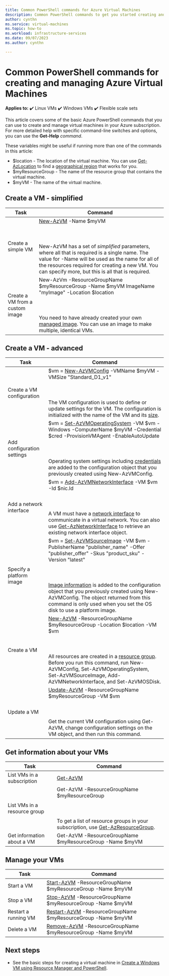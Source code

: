 ```yaml
---
title: Common PowerShell commands for Azure Virtual Machines 
description: Common PowerShell commands to get you started creating and managing VMs in Azure.
author: cynthn
ms.service: virtual-machines
ms.topic: how-to
ms.workload: infrastructure-services
ms.date: 09/07/2023
ms.author: cynthn

---
```

# Common PowerShell commands for creating and managing Azure Virtual Machines

**Applies to:** :heavy_check_mark: Linux VMs :heavy_check_mark: Windows VMs :heavy_check_mark: Flexible scale sets 

This article covers some of the basic Azure PowerShell commands that you can use to create and manage virtual machines in your Azure subscription.  For more detailed help with specific command-line switches and options, you can use the **Get-Help** *command*.

These variables might be useful if running more than one of the commands in this article:

- $location - The location of the virtual machine. You can use [Get-AzLocation](/powershell/module/az.resources/get-azlocation) to find a [geographical region](https://azure.microsoft.com/regions/) that works for you.
- $myResourceGroup - The name of the resource group that contains the virtual machine.
- $myVM - The name of the virtual machine.

## Create a VM - simplified

| Task | Command |
| ---- | ------- |
| Create a simple VM | [New-AzVM](/powershell/module/az.compute/new-azvm) -Name $myVM <BR></BR><BR></BR> New-AzVM has a set of *simplified* parameters, where all that is required is a single name. The value for -Name will be used as the name for all of the resources required for creating a new VM. You can specify more, but this is all that is required.|
| Create a VM from a custom image | New-AzVm -ResourceGroupName $myResourceGroup -Name $myVM ImageName "myImage" -Location $location  <BR></BR><BR></BR>You need to have already created your own [managed image](capture-image-resource.md). You can use an image to make multiple, identical VMs. |



## Create a VM - advanced

| Task | Command |
| ---- | ------- |
| Create a VM configuration |$vm = [New-AzVMConfig](/powershell/module/az.compute/new-azvmconfig) -VMName $myVM -VMSize "Standard_D1_v1"<BR></BR><BR></BR>The VM configuration is used to define or update settings for the VM. The configuration is initialized with the name of the VM and its [size](../sizes.md). |
| Add configuration settings |$vm = [Set-AzVMOperatingSystem](/powershell/module/az.compute/set-azvmoperatingsystem) -VM $vm -Windows -ComputerName $myVM -Credential $cred -ProvisionVMAgent -EnableAutoUpdate<BR></BR><BR></BR>Operating system settings including [credentials](/powershell/module/microsoft.powershell.security/get-credential) are added to the configuration object that you previously created using New-AzVMConfig. |
| Add a network interface |$vm = [Add-AzVMNetworkInterface](/powershell/module/az.compute/add-azvmnetworkinterface) -VM $vm -Id $nic.Id<BR></BR><BR></BR>A VM must have a [network interface](./quick-create-powershell.md?toc=/azure/virtual-machines/windows/toc.json) to communicate in a virtual network. You can also use [Get-AzNetworkInterface](/powershell/module/az.compute/add-azvmnetworkinterface) to retrieve an existing network interface object. |
| Specify a platform image |$vm = [Set-AzVMSourceImage](/powershell/module/az.compute/set-azvmsourceimage) -VM $vm -PublisherName "publisher_name" -Offer "publisher_offer" -Skus "product_sku" -Version "latest"<BR></BR><BR></BR>[Image information](cli-ps-findimage.md) is added to the configuration object that you previously created using New-AzVMConfig. The object returned from this command is only used when you set the OS disk to use a platform image. |
| Create a VM |[New-AzVM](/powershell/module/az.compute/new-azvm) -ResourceGroupName $myResourceGroup -Location $location -VM $vm<BR></BR><BR></BR>All resources are created in a [resource group](../../azure-resource-manager/management/manage-resource-groups-powershell.md). Before you run this command, run New-AzVMConfig, Set-AzVMOperatingSystem, Set-AzVMSourceImage, Add-AzVMNetworkInterface, and Set-AzVMOSDisk. |
| Update a VM |[Update-AzVM](/powershell/module/az.compute/update-azvm) -ResourceGroupName $myResourceGroup -VM $vm<BR></BR><BR></BR>Get the current VM configuration using Get-AzVM, change configuration settings on the VM object, and then run this command. |

## Get information about your VMs

| Task | Command |
| ---- | ------- |
| List VMs in a subscription |[Get-AzVM](/powershell/module/az.compute/get-azvm) |
| List VMs in a resource group |Get-AzVM -ResourceGroupName $myResourceGroup<BR></BR><BR></BR>To get a list of resource groups in your subscription, use [Get-AzResourceGroup](/powershell/module/az.resources/get-azresourcegroup). |
| Get information about a VM |Get-AzVM -ResourceGroupName $myResourceGroup -Name $myVM |

## Manage your VMs
| Task | Command |
| --- | --- |
| Start a VM |[Start-AzVM](/powershell/module/az.compute/start-azvm) -ResourceGroupName $myResourceGroup -Name $myVM |
| Stop a VM |[Stop-AzVM](/powershell/module/az.compute/stop-azvm) -ResourceGroupName $myResourceGroup -Name $myVM |
| Restart a running VM |[Restart-AzVM](/powershell/module/az.compute/restart-azvm) -ResourceGroupName $myResourceGroup -Name $myVM |
| Delete a VM |[Remove-AzVM](/powershell/module/az.compute/remove-azvm) -ResourceGroupName $myResourceGroup -Name $myVM |


## Next steps
* See the basic steps for creating a virtual machine in [Create a Windows VM using Resource Manager and PowerShell](./quick-create-powershell.md?toc=/azure/virtual-machines/windows/toc.json).
